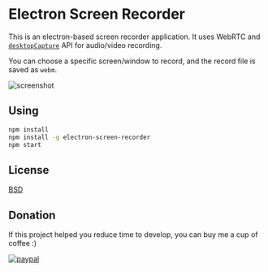 # Electron Screen Recorder

This is an electron-based screen recorder application. It uses WebRTC and
[`desktopCapture`](https://github.com/electron/electron/blob/master/docs/api/desktop-capturer.md#desktopcapturer) API for audio/video recording.

You can choose a specific screen/window to record, and the record file is saved
as `webm`.

![screenshot](screenshot/screen-recorder.gif)

## Using

```sh
npm install
npm install -g electron-screen-recorder
npm start
```

## License

[BSD](LICENSE)

## Donation

If this project helped you reduce time to develop, you can buy me a cup of coffee :)

[![paypal](https://img.shields.io/badge/donate-paypal-brightgreen.svg)](https://www.paypal.com/cgi-bin/webscr?cmd=_s-xclick&hosted_button_id=CNEG9K5ARLDZU)
